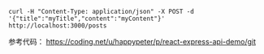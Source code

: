 

```
curl -H "Content-Type: application/json" -X POST -d
'{"title":"myTitle","content":"myContent"}' http://localhost:3000/posts
```

参考代码： https://coding.net/u/happypeter/p/react-express-api-demo/git
